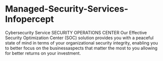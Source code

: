# Managed-Security-Services-Infopercept
Cybersecurity Service SECURITY OPERATIONS CENTER Our Effective Security Optimization Center (SOC) solution provides you with a peaceful state of mind in terms of your organizational security integrity, enabling you to better focus on the businessaspects that matter the most to you allowing for better returns on your investment.

